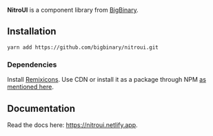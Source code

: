 **NitroUI** is a component library from [BigBinary](https://www.bigbinary.com). 

## Installation

```
yarn add https://github.com/bigbinary/nitroui.git
```


### Dependencies

Install [Remixicons](https://remixicon.com/). 
Use CDN or install it as a package through NPM [as mentioned here](https://github.com/Remix-Design/remixicon#usage).

## Documentation

Read the docs here: https://nitroui.netlify.app.
